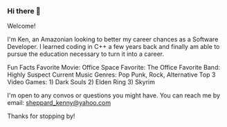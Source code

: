 ### Hi there 👋

Welcome!

I'm Ken, an Amazonian looking to better my career chances
as a Software Developer.  I learned coding in C++ a few
years back and finally am able to pursue the education
necessary to turn it into a career.

Fun Facts
Favorite Movie:  Office Space
Favorite:  The Office
Favorite Band:  Highly Suspect
Current Music Genres:  Pop Punk, Rock, Alternative
Top 3 Video Games:  1) Dark Souls  2) Elden Ring  3) Skyrim


I'm open to any convos or questions you might have.
You can reach me by email:  sheppard_kenny@yahoo.com

Thanks for stopping by!